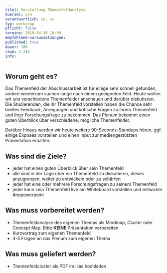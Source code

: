 ```yaml
---
titel: Vorstellung Themenfeldanalyse
kuerzel: pre
verantwortlich: cn, vs
typ: workshop
pflicht: false
termine: 2019-04-30 10:00
empfohlene-voraussetzungen: 
published: true
dauer: 180
raum: 3.216
info: 
---
```


## Worum geht es?

Das Themenfeld der Abschlussarbeit ist für einige sehr schnell gefunden, andere wiederrum suchen lange nach einem geeigneten Feld. Heute wollen wir uns verschiedene Themenfelder anschauen und darüber diskutieren. Die Studierenden, die ihr Themenfeld vorstellen haben die Chance sehr breites Feedback, Anregungen und kritische Fragen zu ihrem Themenfeld und ihrer Forschungsfrage zu bekommen. Das Plenum bekommt einen guten Überblick über verschiedene, mögliche Themenfelder.

Darüber hinaus werden wir heute weitere 90-Seconds-Standups hören, ggf. einige Exposés vorstellen und einen Input zur mediengestützten Präsentation erhalten.

## Was sind die Ziele?

- jeder hat einen guten Überblick über sein Themenfeld
- alle sind in der Lage über ein Themenfeld zu diskutieren, dieses anzugrenzen, weiter zu entwickeln oder zu schärfen
- jeder hat eine oder mehrere Forschungsfragen zu seinem Themenfeld
- jeder kann sein Themenfeld live am Whiteboard vorstellen und entwickln #nopowerpoint

## Was muss vorbereitet werden?

- Themenfeldanalyse des eigenen Themas als Mindmap, Cluster oder Concept Map. Bitte **KEINE** Präsentation vorbereiten
- Kurzvortrag zum eigenen Themenfeld
- 3-5 Fragen an das Plenum zum eigenen Thema

## Was muss geliefert werden?
- Themenfeldcluster als PDF im Ilias hochladen
